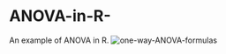 # ANOVA-in-R-
An example of ANOVA in R.
![one-way-ANOVA-formulas](https://user-images.githubusercontent.com/101022450/202962867-ddff8076-79c1-4ef9-a745-1178e80152dd.png)
